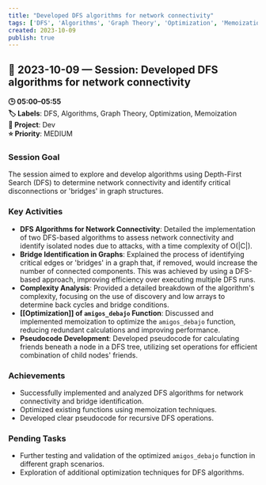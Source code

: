 ```yaml
---
title: "Developed DFS algorithms for network connectivity"
tags: ['DFS', 'Algorithms', 'Graph Theory', 'Optimization', 'Memoization']
created: 2023-10-09
publish: true
---
```


## 📅 2023-10-09 — Session: Developed DFS algorithms for network connectivity

**🕒 05:00–05:55**  
**🏷️ Labels**: DFS, Algorithms, Graph Theory, Optimization, Memoization  
**📂 Project**: Dev  
**⭐ Priority**: MEDIUM  


### Session Goal
The session aimed to explore and develop algorithms using Depth-First Search (DFS) to determine network connectivity and identify critical disconnections or 'bridges' in graph structures.

### Key Activities
- **DFS Algorithms for Network Connectivity**: Detailed the implementation of two DFS-based algorithms to assess network connectivity and identify isolated nodes due to attacks, with a time complexity of O(|C|).
- **Bridge Identification in Graphs**: Explained the process of identifying critical edges or 'bridges' in a graph that, if removed, would increase the number of connected components. This was achieved by using a DFS-based approach, improving efficiency over executing multiple DFS runs.
- **Complexity Analysis**: Provided a detailed breakdown of the algorithm's complexity, focusing on the use of discovery and low arrays to determine back cycles and bridge conditions.
- **[[Optimization]] of `amigos_debajo` Function**: Discussed and implemented memoization to optimize the `amigos_debajo` function, reducing redundant calculations and improving performance.
- **Pseudocode Development**: Developed pseudocode for calculating friends beneath a node in a DFS tree, utilizing set operations for efficient combination of child nodes' friends.

### Achievements
- Successfully implemented and analyzed DFS algorithms for network connectivity and bridge identification.
- Optimized existing functions using memoization techniques.
- Developed clear pseudocode for recursive DFS operations.

### Pending Tasks
- Further testing and validation of the optimized `amigos_debajo` function in different graph scenarios.
- Exploration of additional optimization techniques for DFS algorithms.
